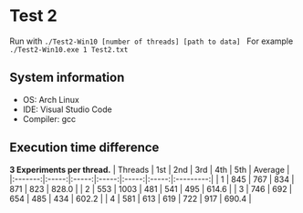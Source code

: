 # Test 2

Run with `./Test2-Win10 [number of threads] [path to data] `
For example `./Test2-Win10.exe 1 Test2.txt`

## System information
- OS: Arch Linux<br> 
- IDE: Visual Studio Code<br> 
- Compiler: gcc

## Execution time difference

**3 Experiments per thread.**
| Threads |  1st  |  2nd  |  3rd  |  4th  |  5th  |  Average  |
|:-------:|:-----:|:-----:|:-----:|:-----:|:-----:|:---------:|
|    1    |  845  |  767  |  834  |  871  |  823  |   828.0   |
|    2    |  553  | 1003  |  481  |  541  |  495  |   614.6   |
|    3    |  746  |  692  |  654  |  485  |  434  |   602.2   |
|    4    |  581  |  613  |  619  |  722  |  917  |   690.4   |

